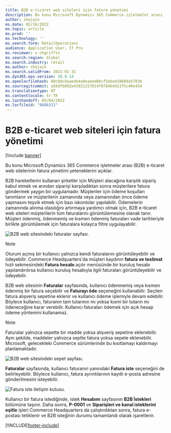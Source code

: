 ```yaml
---
title: B2B e-ticaret web siteleri için fatura yönetimi
description: Bu konu Microsoft Dynamics 365 Commerce işletmeler arası (B2B) e-ticaret web sitelerinin fatura yönetimi yeteneklerini açıklar.
author: shajain
ms.date: 02/16/2022
ms.topic: article
ms.prod: ''
ms.technology: ''
ms.search.form: RetailOperations
audience: Application User, IT Pro
ms.reviewer: v-chgriffin
ms.search.region: Global
ms.search.industry: retail
ms.author: shajain
ms.search.validFrom: 2021-01-31
ms.dyn365.ops.version: 10.0.14
ms.openlocfilehash: 60cb0c8aaede4a0eaeed80cf5ebe41068da57836
ms.sourcegitcommit: a58dfb892e43921157014f0784bd411f5c40e454
ms.translationtype: HT
ms.contentlocale: tr-TR
ms.lasthandoff: 05/04/2022
ms.locfileid: "8686312"
---
```

# <a name="invoice-management-for-b2b-e-commerce-websites"></a>B2B e-ticaret web siteleri için fatura yönetimi

[!include [banner](../../includes/banner.md)]

Bu konu Microsoft Dynamics 365 Commerce işletmeler arası (B2B) e-ticaret web sitelerinin fatura yönetimi yeteneklerini açıklar.

B2B hareketlerini kullanan şirketler için Müşteri alacağına karşılık sipariş kabul etmek ve arından siparişi karşıladıktan sonra müşterilere fatura göndermek yaygın bir uygulamadır. Müşteriler için ödeme koşulları tanımlanır ve müşterilerin zamanında veya zamanından önce ödeme yapmasını teşvik etmek için bazı iskontolar yapılabilir. Ödemelerin zamanında alınma olasılığını artırmaya yardımcı olmak için, B2B e-ticaret web siteleri müşterilerin tüm faturalarını görüntülemesine olanak tanır. Müşteri ödenmiş, ödenmemiş ve kısmen ödenmiş faturaları vade tarihleriyle birlikte görüntülemek için faturalara kolayca filtre uygulayabilir.

![B2B web sitesindeki faturalar sayfası.](../media/ViewInvoices.png)

> [!NOTE]
> Oturum açmış bir kullanıcı yalnızca kendi faturalarını görüntüleyebilir ve ödeyebilir. Commerce Headquarters'da müşteri kaydının **fatura ve teslimat** hızlı sekmesindeki **Fatura hesabı** açılır menüsünde bir kuruluş hesabı yapılandırılırsa kullanıcı kuruluş hesabıyla ilgili faturaları görüntüleyebilir ve ödeyebilir.

B2B web sitesinin **Faturalar** sayfasında, kullanıcı ödenmemiş veya kısmen ödenmiş bir fatura seçebilir ve **Faturayı öde** seçeneğini kullanabilir. Seçilen fatura alışveriş sepetine eklenir ve kullanıcı ödeme işlemiyle devam edebilir. Böylece kullanıcı, faturanın tam tutarının mı yoksa kısmi bir tutarın mı ödeneceğine karar verebilir. Kullanıcı faturaları ödemek için açık hesap ödeme yöntemini kullanamaz.

> [!NOTE]
> Faturalar yalnızca sepette bir madde yoksa alışveriş sepetine eklenebilir. Aynı şekilde, maddeler yalnızca septte fatura yoksa sepete eklenebilir. Microsoft, gelecekteki Commerce sürümlerinde bu kısıtlamayı kaldırmayı planlamaktadır.

![B2B web sitesindeki sepet sayfası.](../media/PayInvoice.png)

**Faturalar** sayfasında, kullanıcı faturanın yanındaki **Fatura iste** seçeneğini de belirleyebilir. Böylece kullanıcı, fatura ayrıntılarının kayıtlı e-posta adresine gönderilmesini isteyebilir.

![Fatura iste iletişim kutusu.](../media/RequestInvoice2.png)

Kullanıcı bir fatura istediğinde, istek **Hesabım** sayfasının **B2B İstekleri** bölümüne taşınır. Daha sonra, **P-0001** ve **Siparişleri ve kanal isteklerini eşitle** işleri Commerce Headquarters da çalıştırdıktan sonra, fatura e-postası tetiklenir ve B2B isteğinin durumu tamamlandı olarak işaretlenir.

[!INCLUDE[footer-include](../../includes/footer-banner.md)]
